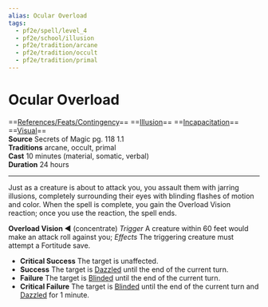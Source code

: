 ```yaml
---
alias: Ocular Overload
tags:
  - pf2e/spell/level_4
  - pf2e/school/illusion
  - pf2e/tradition/arcane
  - pf2e/tradition/occult
  - pf2e/tradition/primal
---
```


# Ocular Overload

==[References/Feats/Contingency](References/Feats/Contingency)== ==[Illusion](Illusion.md)== ==[Incapacitation](Incapacitation.md)== ==[Visual](Visual.md)==  
__Source__ Secrets of Magic pg. 118 1.1  
**Traditions** arcane, occult, primal  
**Cast** 10 minutes (material, somatic, verbal)  
**Duration** 24 hours

---

Just as a creature is about to attack you, you assault them with jarring illusions, completely surrounding their eyes with blinding flashes of motion and color. When the spell is complete, you gain the Overload Vision reaction; once you use the reaction, the spell ends.

**Overload Vision ◄** (concentrate) _Trigger_ A creature within 60 feet would make an attack roll against you; _Effects_ The triggering creature must attempt a Fortitude save.

- **Critical Success** The target is unaffected.
- **Success** The target is [Dazzled](Dazzled.md) until the end of the current turn.
- **Failure** The target is [Blinded](Blinded.md) until the end of the current turn.
- **Critical Failure** The target is [Blinded](Blinded.md) until the end of the current turn and [Dazzled](Dazzled.md) for 1 minute.
